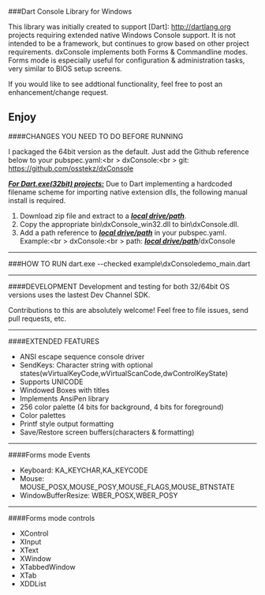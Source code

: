 
###Dart Console Library for Windows

This library was initially created to support [Dart]: http://dartlang.org projects requiring extended native Windows Console support. It is not intended to be a framework, but continues to grow based on other project requirements.
dxConsole implements both Forms & Commandline modes. Forms mode is especially useful for configuration & administration tasks, very similar to BIOS setup screens.

If you would like to see addtional functionality, feel free to post an enhancement/change request.

Enjoy
------------------------------------
####CHANGES YOU NEED TO DO BEFORE RUNNING

I packaged the 64bit version as the default.
Just add the Github reference below to your pubspec.yaml:<br \>
  dxConsole:<br \>
     git: https://github.com/osstekz/dxConsole

<b><u><i>For Dart.exe(32bit) projects:</i></u></b>
Due to Dart implementing a hardcoded filename scheme for importing native extension dlls, the following manual install is required.
   
  1. Download zip file and extract to a <b><u><i>local drive/path</i></u></b>.
  2. Copy the appropriate bin\dxConsole_win32.dll to bin\dxConsole.dll.
  3. Add a path reference to <b><u><i>local drive/path</i></u></b> in your pubspec.yaml. Example:<br \>
  		dxConsole:<br \>
  		   path: <b><u><i>local drive/path</i></u></b>/dxConsole
	
------------------------------------
###HOW TO RUN
dart.exe --checked  example\dxConsoledemo_main.dart
 
------------------------------------
####DEVELOPMENT
Development and testing for both 32/64bit OS versions uses the lastest Dev Channel SDK.  

Contributions to this are absolutely welcome! Feel free to file issues, send pull requests, etc.
 
------------------------------------
####EXTENDED FEATURES
- ANSI escape sequence console driver
- SendKeys: Character string with optional states(wVirtualKeyCode,wVirtualScanCode,dwControlKeyState)
- Supports UNICODE
- Windowed Boxes with titles
- Implements AnsiPen library
- 256 color palette (4 bits for background, 4 bits for foreground)
- Color palettes
- Printf style output formatting
- Save/Restore screen buffers(characters & formatting)

------------------------------------
####Forms mode Events
- Keyboard: KA_KEYCHAR,KA_KEYCODE
- Mouse: MOUSE_POSX,MOUSE_POSY,MOUSE_FLAGS,MOUSE_BTNSTATE
- WindowBufferResize: WBER_POSX,WBER_POSY

------------------------------------
####Forms mode controls
- XControl
- XInput
- XText
- XWindow
- XTabbedWindow
- XTab
- XDDList
